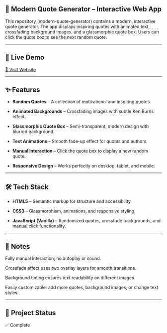 ## 🌟 Modern Quote Generator – Interactive Web App

This repository (modern-quote-generator) contains a modern, interactive quote generator.
The app displays inspiring quotes with animated text, crossfading background images, and a glassmorphic quote box. Users can click the quote box to see the next random quote.

---

## 🚀 Live Demo
[🔗 Visit Website](https://mariaigosheva.github.io/quote-generator/)

---

## ✨ Features

- **Random Quotes** – A collection of motivational and inspiring quotes.

- **Animated Backgrounds** – Crossfading images with subtle Ken Burns effect.

- **Glassmorphic Quote Box** – Semi-transparent, modern design with blurred background.

- **Text Animations** – Smooth fade-up effect for quotes and authors.

- **Manual Interaction** – Click the quote box to display a new random quote.

- **Responsive Design** – Works perfectly on desktop, tablet, and mobile.

---

## 🛠️ Tech Stack

- **HTML5** – Semantic markup for structure and accessibility.

- **CSS3** – Glassmorphism, animations, and responsive styling.

- **JavaScript (Vanilla)** – Randomized quotes, crossfade backgrounds, and manual click functionality.

---

## 🎨 Notes

Fully manual interaction; no autoplay or sound.

Crossfade effect uses two overlay layers for smooth transitions.

Background tinting ensures text readability on different images.

Easily customizable: add more quotes, background images, or change text styles.

---

## 📂 Project Status

✅ Complete
